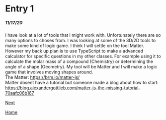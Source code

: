 # Entry 1
##### 11/17/20

 I have look at a lot of tools that I might work with. Unfortunately there are so many options to choses from. I was looking at some of the 3D/2D tools to make some kind of logic game. I think I will settle on the tool Matter. However my back up plan is to use TypeScript to make a advanced calculator for specific questions in my other classes. For example using it to calculate the molar mass of a compound (Chemistry) or determining the angle of a shape (Geometry). My tool will be Matter and I will make a logic game that involves moving shapes around.
 <br>
 The Matter: https://brm.io/matter-js/
 <br>
 Matter dosent have a tutorial but someone made a blog about how to start: https://blog.alexandergottlieb.com/matter-js-the-missing-tutorial-70aafc06b167

[Next](entry02.md)

[Home](../README.md)
